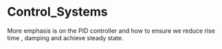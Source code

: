 # Control_Systems
More emphasis is on the PID controller and how to ensure we reduce rise time , damping and achieve steady state.

